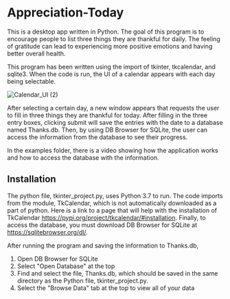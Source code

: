 # Appreciation-Today
This is a desktop app written in Python. The goal of this program is to encourage people to list three things they are thankful for daily. The feeling of gratitude can lead to experiencing more positive emotions and having better overall health.

This program has been written using the import of tkinter, tkcalendar, and sqlite3. When the code is run, the UI of a calendar appears with each day being selectable.

![Calendar_UI (2)](https://user-images.githubusercontent.com/44219118/71773899-3a2e7600-2f1a-11ea-9281-81c7631424e2.png)

After selecting a certain day, a new window appears that requests the user to fill in three things they are thankful for today. After filling in the three entry boxes, clicking submit will save the entries with the date to a database named Thanks.db. Then, by using DB Browser for SQLite, the user can access the information from the database to see their progress.

In the examples folder, there is a video showing how the application works and how to access the database with the information.

## Installation
The python file, tkinter_project.py, uses Python 3.7 to run.
The code imports from the module, TkCalendar, which is not automatically downloaded as a part of python. Here is a link to a page that will help with the installation of TkCalendar https://pypi.org/project/tkcalendar/#installation.
Finally, to access the database, you must download DB Browser for SQLite at https://sqlitebrowser.org/dl/. 

After running the program and saving the information to Thanks.db,
  1. Open DB Browser for SQLite
  2. Select "Open Database" at the top
  3. Find and select the file, Thanks.db, which should be saved in the same directory as the Python file, tkinter_project.py.
  4. Select the "Browse Data" tab at the top to view all of your data
